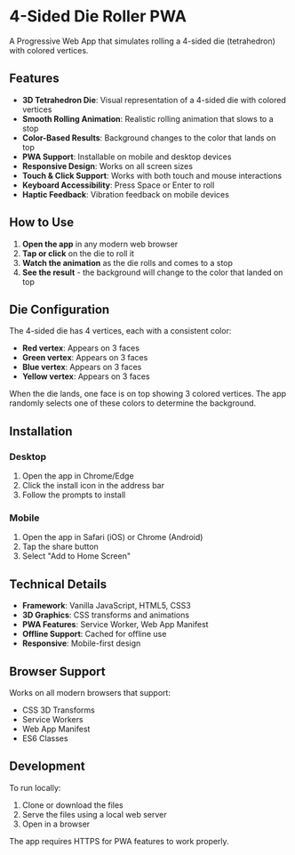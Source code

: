 # 4-Sided Die Roller PWA

A Progressive Web App that simulates rolling a 4-sided die (tetrahedron) with colored vertices.

## Features

- **3D Tetrahedron Die**: Visual representation of a 4-sided die with colored vertices
- **Smooth Rolling Animation**: Realistic rolling animation that slows to a stop
- **Color-Based Results**: Background changes to the color that lands on top
- **PWA Support**: Installable on mobile and desktop devices
- **Responsive Design**: Works on all screen sizes
- **Touch & Click Support**: Works with both touch and mouse interactions
- **Keyboard Accessibility**: Press Space or Enter to roll
- **Haptic Feedback**: Vibration feedback on mobile devices

## How to Use

1. **Open the app** in any modern web browser
2. **Tap or click** on the die to roll it
3. **Watch the animation** as the die rolls and comes to a stop
4. **See the result** - the background will change to the color that landed on top

## Die Configuration

The 4-sided die has 4 vertices, each with a consistent color:
- **Red vertex**: Appears on 3 faces
- **Green vertex**: Appears on 3 faces  
- **Blue vertex**: Appears on 3 faces
- **Yellow vertex**: Appears on 3 faces

When the die lands, one face is on top showing 3 colored vertices. The app randomly selects one of these colors to determine the background.

## Installation

### Desktop
1. Open the app in Chrome/Edge
2. Click the install icon in the address bar
3. Follow the prompts to install

### Mobile
1. Open the app in Safari (iOS) or Chrome (Android)
2. Tap the share button
3. Select "Add to Home Screen"

## Technical Details

- **Framework**: Vanilla JavaScript, HTML5, CSS3
- **3D Graphics**: CSS transforms and animations
- **PWA Features**: Service Worker, Web App Manifest
- **Offline Support**: Cached for offline use
- **Responsive**: Mobile-first design

## Browser Support

Works on all modern browsers that support:
- CSS 3D Transforms
- Service Workers
- Web App Manifest
- ES6 Classes

## Development

To run locally:
1. Clone or download the files
2. Serve the files using a local web server
3. Open in a browser

The app requires HTTPS for PWA features to work properly.
